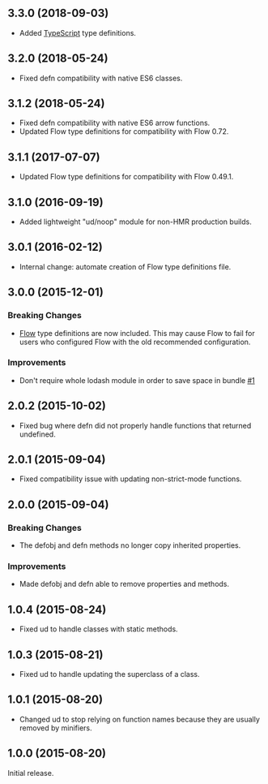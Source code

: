 ## 3.3.0 (2018-09-03)

* Added [TypeScript](https://www.typescriptlang.org/) type definitions.

## 3.2.0 (2018-05-24)

* Fixed defn compatibility with native ES6 classes.

## 3.1.2 (2018-05-24)

* Fixed defn compatibility with native ES6 arrow functions.
* Updated Flow type definitions for compatibility with Flow 0.72.

## 3.1.1 (2017-07-07)

* Updated Flow type definitions for compatibility with Flow 0.49.1.

## 3.1.0 (2016-09-19)

* Added lightweight "ud/noop" module for non-HMR production builds.

## 3.0.1 (2016-02-12)

* Internal change: automate creation of Flow type definitions file.

## 3.0.0 (2015-12-01)

### Breaking Changes
* [Flow](https://flow.org/) type definitions are now included. This may cause Flow to fail for users who configured Flow with the old recommended configuration.

### Improvements
* Don't require whole lodash module in order to save space in bundle [#1](https://github.com/Macil/ud/pull/1)

## 2.0.2 (2015-10-02)

* Fixed bug where defn did not properly handle functions that returned undefined.

## 2.0.1 (2015-09-04)

* Fixed compatibility issue with updating non-strict-mode functions.

## 2.0.0 (2015-09-04)

### Breaking Changes
* The defobj and defn methods no longer copy inherited properties.

### Improvements
* Made defobj and defn able to remove properties and methods.

## 1.0.4 (2015-08-24)

* Fixed ud to handle classes with static methods.

## 1.0.3 (2015-08-21)

* Fixed ud to handle updating the superclass of a class.

## 1.0.1 (2015-08-20)

* Changed ud to stop relying on function names because they are usually removed by minifiers.

## 1.0.0 (2015-08-20)

Initial release.
